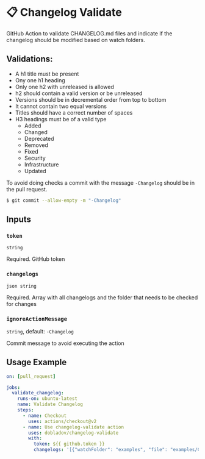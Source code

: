 # 📋 Changelog Validate 
GitHub Action to validate CHANGELOG.md files and indicate if the changelog should be modified based on watch folders.

## Validations:
  - A h1 title must be present
  - Ony one h1 heading
  - Only one h2 with unreleased is allowed
  - h2 should contain a valid version or be unreleased
  - Versions should be in decremental order from top to bottom
  - It cannot contain two equal versions
  - Titles should have a correct number of spaces
  - H3 headings must be of a valid type
    - Added
    - Changed
    - Deprecated
    - Removed
    - Fixed
    - Security
    - Infrastructure
    - Updated
  
To avoid doing checks a commit with the message `-Changelog` should be in the pull request.

```bash
$ git commit --allow-empty -m "-Changelog"
```

## Inputs

### `token`

`string`

Required. GitHub token

### `changelogs`

`json string`

Required. Array with all changelogs and the folder that needs to be checked for changes

### `ignoreActionMessage`

`string`,  default: `-Changelog`

Commit message to avoid executing the action

## Usage Example

````yaml
on: [pull_request]

jobs:
  validate_changelog:
    runs-on: ubuntu-latest
    name: Validate Changelog
    steps:
      - name: Checkout
        uses: actions/checkout@v2
      - name: Use changelog-validate action
        uses: dobladov/changelog-validate
        with:
          token: ${{ github.token }}
          changelogs: '[{"watchFolder": "examples", "file": "examples/CHANGELOG.md"}]'
